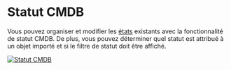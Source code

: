 # Statut CMDB 

Vous pouvez organiser et modifier les [états](../../../basics/life-and-documentation-cycle.md) existants avec la fonctionnalité de statut CMDB. De plus, vous pouvez déterminer quel statut est attribué à un objet importé et si le filtre de statut doit être affiché.

[![Statut CMDB](../../../assets/images/en/system-administration/administration/predefined-content/cmdb-status/1-cs.png)](../../../assets/images/en/system-administration/administration/predefined-content/cmdb-status/1-cs.png)
